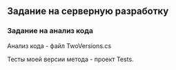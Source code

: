 ## Задание на серверную разработку

### Задание на анализ кода

Анализ кода - файл TwoVersions.cs

Тесты моей версии метода - проект Tests.